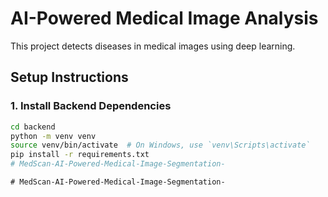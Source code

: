 # AI-Powered Medical Image Analysis

This project detects diseases in medical images using deep learning.

## Setup Instructions

### 1. Install Backend Dependencies
```sh
cd backend
python -m venv venv
source venv/bin/activate  # On Windows, use `venv\Scripts\activate`
pip install -r requirements.txt
#   M e d S c a n - A I - P o w e r e d - M e d i c a l - I m a g e - S e g m e n t a t i o n -  
 # MedScan-AI-Powered-Medical-Image-Segmentation-
